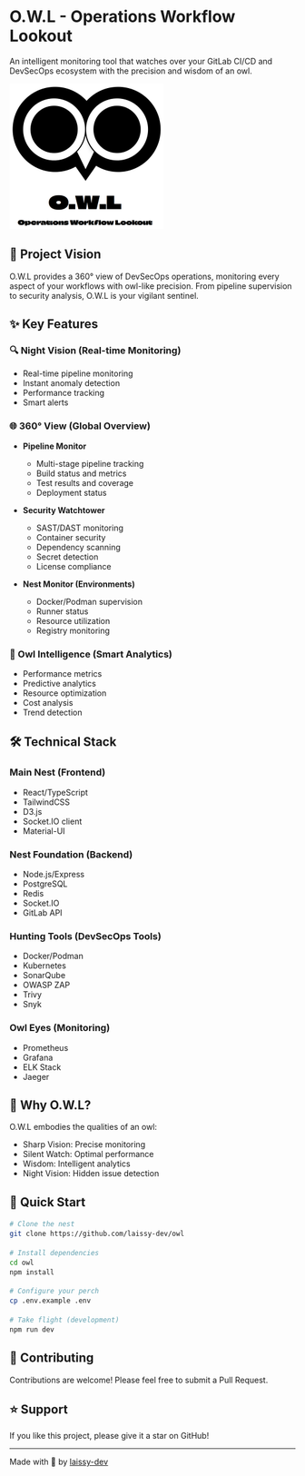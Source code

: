 # O.W.L - Operations Workflow Lookout

An intelligent monitoring tool that watches over your GitLab CI/CD and DevSecOps ecosystem with the precision and wisdom of an owl.

![O.W.L Logo](./assets/images/owl-logo.png)

## 🦉 Project Vision

O.W.L provides a 360° view of DevSecOps operations, monitoring every aspect of your workflows with owl-like precision. From pipeline supervision to security analysis, O.W.L is your vigilant sentinel.

## ✨ Key Features

### 🔍 Night Vision (Real-time Monitoring)

* Real-time pipeline monitoring
* Instant anomaly detection
* Performance tracking
* Smart alerts

### 🌐 360° View (Global Overview)

* **Pipeline Monitor**
  
  * Multi-stage pipeline tracking
  * Build status and metrics
  * Test results and coverage
  * Deployment status

* **Security Watchtower**
  
  * SAST/DAST monitoring
  * Container security
  * Dependency scanning
  * Secret detection
  * License compliance

* **Nest Monitor (Environments)**
  
  * Docker/Podman supervision
  * Runner status
  * Resource utilization
  * Registry monitoring

### 🧠 Owl Intelligence (Smart Analytics)

* Performance metrics
* Predictive analytics
* Resource optimization
* Cost analysis
* Trend detection

## 🛠️ Technical Stack

### Main Nest (Frontend)

* React/TypeScript
* TailwindCSS
* D3.js
* Socket.IO client
* Material-UI

### Nest Foundation (Backend)

* Node.js/Express
* PostgreSQL
* Redis
* Socket.IO
* GitLab API

### Hunting Tools (DevSecOps Tools)

* Docker/Podman
* Kubernetes
* SonarQube
* OWASP ZAP
* Trivy
* Snyk

### Owl Eyes (Monitoring)

* Prometheus
* Grafana
* ELK Stack
* Jaeger

## 🦉 Why O.W.L?

O.W.L embodies the qualities of an owl:

* Sharp Vision: Precise monitoring
* Silent Watch: Optimal performance
* Wisdom: Intelligent analytics
* Night Vision: Hidden issue detection

## 🚀 Quick Start

```bash
# Clone the nest
git clone https://github.com/laissy-dev/owl

# Install dependencies
cd owl
npm install

# Configure your perch
cp .env.example .env

# Take flight (development)
npm run dev
```

## 🤝 Contributing

Contributions are welcome! Please feel free to submit a Pull Request.

## ⭐ Support

If you like this project, please give it a star on GitHub!

---

Made with 🦉 by [laissy-dev](https://github.com/laissy-dev)
